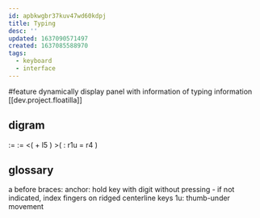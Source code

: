 ```yaml
---
id: apbkwgbr37kuv47wd60kdpj
title: Typing
desc: ''
updated: 1637090571497
created: 1637085588970
tags:
  - keyboard
  - interface
---
```


#feature dynamically display panel with information of typing information [[dev.project.floatilla]]

## digram
:= := <( + l5 ) >( : r1u = r4 )

## glossary
a before braces: anchor: hold key with digit without pressing - if not indicated, index fingers on ridged centerline keys
1u: thumb-under movement